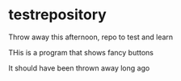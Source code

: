 # testrepository
Throw away this afternoon, repo to test and learn


THis is a program that shows fancy buttons

It should have been thrown away long ago
